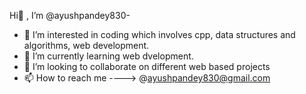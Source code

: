 Hi👋 , I’m @ayushpandey830- 
- 👀 I’m interested in coding which involves cpp, data structures and algorithms, web development.
- 🌱 I’m currently learning web dvelopment.
- 💞️ I’m looking to collaborate on different web based projects
- 📫 How to reach me ----> @ayushpandey830@gmail.com 

